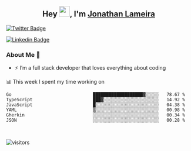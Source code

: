<h2 align="center">Hey <img src="https://github.com/TheDudeThatCode/TheDudeThatCode/blob/master/Assets/Hi.gif" width="29">, I'm <a href="https://www.linkedin.com/in/jonathanlameira/">Jonathan Lameira</a></h2>

[![Twitter Badge](https://img.shields.io/badge/-@jlameira-3333cc?style=flat-square&labelColor=3333cc&logo=twitter&logoColor=white&link=https://twitter.com/jlameira)](https://twitter.com/jlameira) 
  
[![Linkedin Badge](https://img.shields.io/badge/-Jonathan%20Lameira-3333cc?style=flat-square&logo=Linkedin&logoColor=white&link=https://www.linkedin.com/in/jonathanlameira/)](https://www.linkedin.com/in/jonathanlameira/)


### About Me 🚀
- ⚡  I’m a full stack developer that loves everything about coding</br>

<!-- ![Jonathan Lameira github stats](https://github-readme-stats.vercel.app/api?username=jlameirameli&show_icons=true&hide_border=true)&nbsp;&nbsp; -->

📊 This week I spent my time working on
<!--START_SECTION:waka-->

```text
Go                               ███████████████████▓░░░░░   78.67 %
TypeScript                       ███▓░░░░░░░░░░░░░░░░░░░░░   14.92 %
JavaScript                       █░░░░░░░░░░░░░░░░░░░░░░░░   04.38 %
YAML                             ▒░░░░░░░░░░░░░░░░░░░░░░░░   00.98 %
Gherkin                          ░░░░░░░░░░░░░░░░░░░░░░░░░   00.34 %
JSON                             ░░░░░░░░░░░░░░░░░░░░░░░░░   00.28 %
```

<!--END_SECTION:waka-->

<br />

![visitors](https://visitor-badge.laobi.icu/badge?page_id=jlameirameli.jlameirameli)
